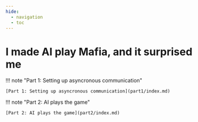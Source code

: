 ```yaml
---
hide:
  - navigation
  - toc
---
```


# **I made AI play Mafia, and it surprised me**

<div class="grid cards" markdown>

!!! note "Part 1: Setting up asyncronous communication"

    [Part 1: Setting up asyncronous communication](part1/index.md)

!!! note "Part 2: AI plays the game"

    [Part 2: AI plays the game](part2/index.md)
</div>
